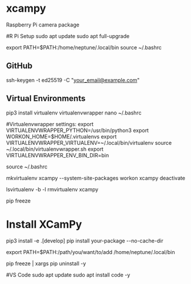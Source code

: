 # xcampy
Raspberry Pi camera package

#R Pi Setup
sudo apt update
sudo apt full-upgrade

export PATH=$PATH:/home/neptune/.local/bin
source ~/.bashrc

## GitHub
ssh-keygen -t ed25519 -C "your_email@example.com"

## Virtual Environments
pip3 install virtualenv virtualenvwrapper
nano ~/.bashrc

#Virtualenvwrapper settings:
export VIRTUALENVWRAPPER_PYTHON=/usr/bin/python3
export WORKON_HOME=$HOME/.virtualenvs
export VIRTUALENVWRAPPER_VIRTUALENV=~/.local/bin/virtualenv
source ~/.local/bin/virtualenvwrapper.sh
export VIRTUALENVWRAPPER_ENV_BIN_DIR=bin

source ~/.bashrc

mkvirtualenv xcampy --system-site-packages
workon xcampy
deactivate


lsvirtualenv -b -l
rmvirtualenv xcampy


pip freeze


# Install XCamPy
pip3 install -e .[develop]
pip install your-package --no-cache-dir

export PATH=$PATH:/path/you/want/to/add
/home/neptune/.local/bin

pip freeze | xargs pip uninstall -y

#VS Code
sudo apt update
sudo apt install code -y
